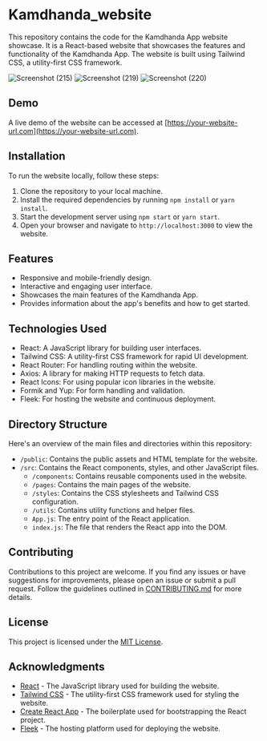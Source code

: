 # Kamdhanda_website

This repository contains the code for the Kamdhanda App website showcase. It is a React-based website that showcases the features and functionality of the Kamdhanda App. The website is built using Tailwind CSS, a utility-first CSS framework.


![Screenshot (215)](https://github.com/tripti033/Kamdhanda_website/assets/107789391/e2c61232-5f16-49f4-a839-522131e98294)
![Screenshot (219)](https://github.com/tripti033/Kamdhanda_website/assets/107789391/c68baf38-67fc-4b1a-a700-9b2ed4059a30)
![Screenshot (220)](https://github.com/tripti033/Kamdhanda_website/assets/107789391/c7028a33-db04-467d-9e29-b447d5923ca5)


## Demo

A live demo of the website can be accessed at [https://your-website-url.com](https://your-website-url.com).

## Installation

To run the website locally, follow these steps:

1. Clone the repository to your local machine.
2. Install the required dependencies by running `npm install` or `yarn install`.
3. Start the development server using `npm start` or `yarn start`.
4. Open your browser and navigate to `http://localhost:3000` to view the website.

## Features

- Responsive and mobile-friendly design.
- Interactive and engaging user interface.
- Showcases the main features of the Kamdhanda App.
- Provides information about the app's benefits and how to get started.

## Technologies Used

- React: A JavaScript library for building user interfaces.
- Tailwind CSS: A utility-first CSS framework for rapid UI development.
- React Router: For handling routing within the website.
- Axios: A library for making HTTP requests to fetch data.
- React Icons: For using popular icon libraries in the website.
- Formik and Yup: For form handling and validation.
- Fleek: For hosting the website and continuous deployment.

## Directory Structure

Here's an overview of the main files and directories within this repository:

- `/public`: Contains the public assets and HTML template for the website.
- `/src`: Contains the React components, styles, and other JavaScript files.
  - `/components`: Contains reusable components used in the website.
  - `/pages`: Contains the main pages of the website.
  - `/styles`: Contains the CSS stylesheets and Tailwind CSS configuration.
  - `/utils`: Contains utility functions and helper files.
  - `App.js`: The entry point of the React application.
  - `index.js`: The file that renders the React app into the DOM.

## Contributing

Contributions to this project are welcome. If you find any issues or have suggestions for improvements, please open an issue or submit a pull request. Follow the guidelines outlined in [CONTRIBUTING.md](CONTRIBUTING.md) for more details.

## License

This project is licensed under the [MIT License](LICENSE).

## Acknowledgments

- [React](https://reactjs.org/) - The JavaScript library used for building the website.
- [Tailwind CSS](https://tailwindcss.com/) - The utility-first CSS framework used for styling the website.
- [Create React App](https://create-react-app.dev/) - The boilerplate used for bootstrapping the React project.
- [Fleek](https://fleek.co/) - The hosting platform used for deploying the website.
